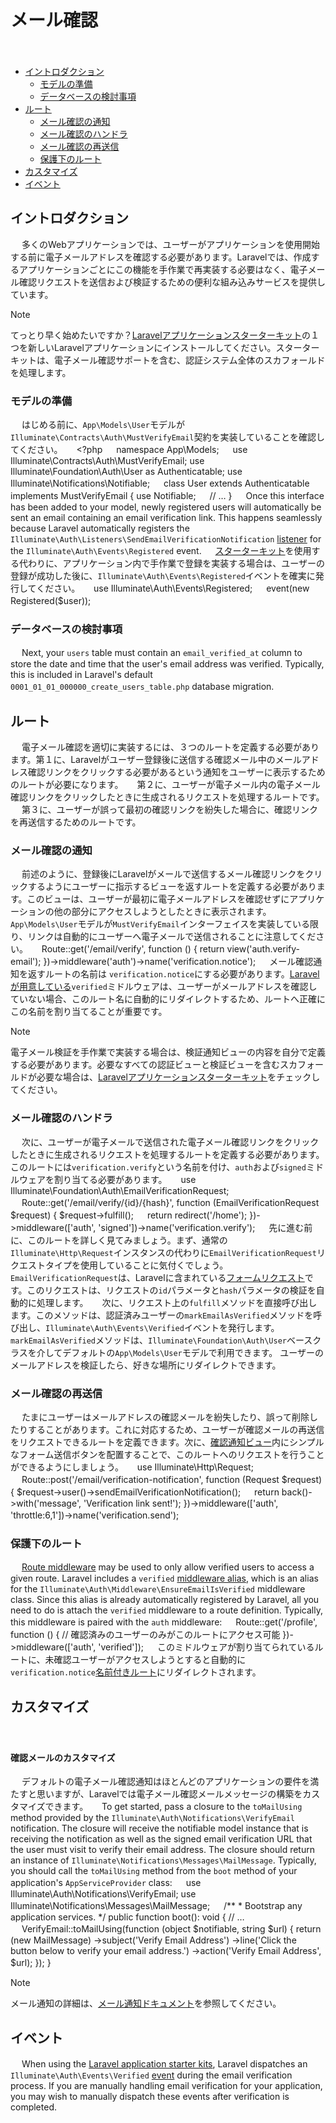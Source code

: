 # メール確認
　
- [イントロダクション](#introduction)
    - [モデルの準備](#model-preparation)
    - [データベースの検討事項](#database-preparation)
- [ルート](#verification-routing)
    - [メール確認の通知](#the-email-verification-notice)
    - [メール確認のハンドラ](#the-email-verification-handler)
    - [メール確認の再送信](#resending-the-verification-email)
    - [保護下のルート](#protecting-routes)
- [カスタマイズ](#customization)
- [イベント](#events)
　
<a name="introduction"></a>
## イントロダクション
　
多くのWebアプリケーションでは、ユーザーがアプリケーションを使用開始する前に電子メールアドレスを確認する必要があります。Laravelでは、作成するアプリケーションごとにこの機能を手作業で再実装する必要はなく、電子メール確認リクエストを送信および検証するための便利な組み込みサービスを提供しています。
　
> [!NOTE]
> てっとり早く始めたいですか？[Laravelアプリケーションスターターキット](/docs/{{version}}/starter-kits)の１つを新しいLaravelアプリケーションにインストールしてください。スターターキットは、電子メール確認サポートを含む、認証システム全体のスカフォールドを処理します。
　
<a name="model-preparation"></a>
### モデルの準備
　
はじめる前に、`App\Models\User`モデルが`Illuminate\Contracts\Auth\MustVerifyEmail`契約を実装していることを確認してください。
　
    <?php
　
    namespace App\Models;
　
    use Illuminate\Contracts\Auth\MustVerifyEmail;
    use Illuminate\Foundation\Auth\User as Authenticatable;
    use Illuminate\Notifications\Notifiable;
　
    class User extends Authenticatable implements MustVerifyEmail
    {
        use Notifiable;
　
        // …
    }
　
Once this interface has been added to your model, newly registered users will automatically be sent an email containing an email verification link. This happens seamlessly because Laravel automatically registers the `Illuminate\Auth\Listeners\SendEmailVerificationNotification` [listener](/docs/{{version}}/events) for the `Illuminate\Auth\Events\Registered` event.
　
[スターターキット](/docs/{{version}}/starter-kits)を使用する代わりに、アプリケーション内で手作業で登録を実装する場合は、ユーザーの登録が成功した後に、`Illuminate\Auth\Events\Registered`イベントを確実に発行してください。
　
    use Illuminate\Auth\Events\Registered;
　
    event(new Registered($user));
　
<a name="database-preparation"></a>
### データベースの検討事項
　
Next, your `users` table must contain an `email_verified_at` column to store the date and time that the user's email address was verified. Typically, this is included in Laravel's default `0001_01_01_000000_create_users_table.php` database migration.
　
<a name="verification-routing"></a>
## ルート
　
電子メール確認を適切に実装するには、３つのルートを定義する必要があります。第１に、Laravelがユーザー登録後に送信する確認メール中のメールアドレス確認リンクをクリックする必要があるという通知をユーザーに表示するためのルートが必要になります。
　
第２に、ユーザーが電子メール内の電子メール確認リンクをクリックしたときに生成されるリクエストを処理するルートです。
　
第３に、ユーザーが誤って最初の確認リンクを紛失した場合に、確認リンクを再送信するためのルートです。
　
<a name="the-email-verification-notice"></a>
### メール確認の通知
　
前述のように、登録後にLaravelがメールで送信するメール確認リンクをクリックするようにユーザーに指示するビューを返すルートを定義する必要があります。このビューは、ユーザーが最初に電子メールアドレスを確認せずにアプリケーションの他の部分にアクセスしようとしたときに表示されます。`App\Models\User`モデルが`MustVerifyEmail`インターフェイスを実装している限り、リンクは自動的にユーザーへ電子メールで送信されることに注意してください。
　
    Route::get('/email/verify', function () {
        return view('auth.verify-email');
    })->middleware('auth')->name('verification.notice');
　
メール確認通知を返すルートの名前は `verification.notice`にする必要があります。[Laravelが用意している](#protecting-routes)`verified`ミドルウェアは、ユーザーがメールアドレスを確認していない場合、このルート名に自動的にリダイレクトするため、ルートへ正確にこの名前を割り当てることが重要です。
　
> [!NOTE]
> 電子メール検証を手作業で実装する場合は、検証通知ビューの内容を自分で定義する必要があります。必要なすべての認証ビューと検証ビューを含むスカフォールドが必要な場合は、[Laravelアプリケーションスターターキット](/docs/{{version}}/starter-kits)をチェックしてください。
　
<a name="the-email-verification-handler"></a>
### メール確認のハンドラ
　
次に、ユーザーが電子メールで送信された電子メール確認リンクをクリックしたときに生成されるリクエストを処理するルートを定義する必要があります。このルートには`verification.verify`という名前を付け、`auth`および`signed`ミドルウェアを割り当てる必要があります。
　
    use Illuminate\Foundation\Auth\EmailVerificationRequest;
　
    Route::get('/email/verify/{id}/{hash}', function (EmailVerificationRequest $request) {
        $request->fulfill();
　
        return redirect('/home');
    })->middleware(['auth', 'signed'])->name('verification.verify');
　
先に進む前に、このルートを詳しく見てみましょう。まず、通常の`Illuminate\Http\Request`インスタンスの代わりに`EmailVerificationRequest`リクエストタイプを使用していることに気付くでしょう。`EmailVerificationRequest`は、Laravelに含まれている[フォームリクエスト](/docs/{{version}}/validation#form-request-validation)です。このリクエストは、リクエストの`id`パラメータと`hash`パラメータの検証を自動的に処理します。
　
次に、リクエスト上の`fulfill`メソッドを直接呼び出します。このメソッドは、認証済みユーザーの`markEmailAsVerified`メソッドを呼び出し、`Illuminate\Auth\Events\Verified`イベントを発行します。`markEmailAsVerified`メソッドは、`Illuminate\Foundation\Auth\User`ベースクラスを介してデフォルトの`App\Models\User`モデルで利用できます。 ユーザーのメールアドレスを検証したら、好きな場所にリダイレクトできます。
　
<a name="resending-the-verification-email"></a>
### メール確認の再送信
　
たまにユーザーはメールアドレスの確認メールを紛失したり、誤って削除したりすることがあります。これに対応するため、ユーザーが確認メールの再送信をリクエストできるルートを定義できます。次に、[確認通知ビュー](#the-email-verification-notice)内にシンプルなフォーム送信ボタンを配置することで、このルートへのリクエストを行うことができるようにしましょう。
　
    use Illuminate\Http\Request;
　
    Route::post('/email/verification-notification', function (Request $request) {
        $request->user()->sendEmailVerificationNotification();
　
        return back()->with('message', 'Verification link sent!');
    })->middleware(['auth', 'throttle:6,1'])->name('verification.send');
　
<a name="protecting-routes"></a>
### 保護下のルート
　
[Route middleware](/docs/{{version}}/middleware) may be used to only allow verified users to access a given route. Laravel includes a `verified` [middleware alias](/docs/{{version}}/middleware#middleware-alias), which is an alias for the `Illuminate\Auth\Middleware\EnsureEmailIsVerified` middleware class. Since this alias is already automatically registered by Laravel, all you need to do is attach the `verified` middleware to a route definition. Typically, this middleware is paired with the `auth` middleware:
　
    Route::get('/profile', function () {
        // 確認済みのユーザーのみがこのルートにアクセス可能
    })->middleware(['auth', 'verified']);
　
このミドルウェアが割り当てられているルートに、未確認ユーザーがアクセスしようとすると自動的に`verification.notice`[名前付きルート](/docs/{{version}}/routing#named-routes)にリダイレクトされます。
　
<a name="customization"></a>
## カスタマイズ
　
<a name="verification-email-customization"></a>
#### 確認メールのカスタマイズ
　
デフォルトの電子メール確認通知はほとんどのアプリケーションの要件を満たすと思いますが、Laravelでは電子メール確認メールメッセージの構築をカスタマイズできます。
　
To get started, pass a closure to the `toMailUsing` method provided by the `Illuminate\Auth\Notifications\VerifyEmail` notification. The closure will receive the notifiable model instance that is receiving the notification as well as the signed email verification URL that the user must visit to verify their email address. The closure should return an instance of `Illuminate\Notifications\Messages\MailMessage`. Typically, you should call the `toMailUsing` method from the `boot` method of your application's `AppServiceProvider` class:
　
    use Illuminate\Auth\Notifications\VerifyEmail;
    use Illuminate\Notifications\Messages\MailMessage;
　
    /**
     * Bootstrap any application services.
     */
    public function boot(): void
    {
        // …
　
        VerifyEmail::toMailUsing(function (object $notifiable, string $url) {
            return (new MailMessage)
                ->subject('Verify Email Address')
                ->line('Click the button below to verify your email address.')
                ->action('Verify Email Address', $url);
        });
    }
　
> [!NOTE]
> メール通知の詳細は、[メール通知ドキュメント](/docs/{{version}}/notifications#mail-notifications)を参照してください。
　
<a name="events"></a>
## イベント
　
When using the [Laravel application starter kits](/docs/{{version}}/starter-kits), Laravel dispatches an `Illuminate\Auth\Events\Verified` [event](/docs/{{version}}/events) during the email verification process. If you are manually handling email verification for your application, you may wish to manually dispatch these events after verification is completed.

